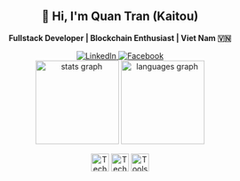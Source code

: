 <div align="center">
  <h2>👋 Hi, I'm Quan Tran (Kaitou)</h2>
  <p><strong>Fullstack Developer | Blockchain Enthusiast | Viet Nam 🇻🇳</strong></p>



  <a href="https://www.linkedin.com/in/quan-tran-524503248/" target="_blank">
    <img src="https://img.shields.io/badge/LinkedIn-0077B5?style=for-the-badge&logo=linkedin&logoColor=white" alt="LinkedIn" />
  </a>
  <a href="https://www.facebook.com/profile.php?id=100011149218172" target="_blank">
    <img src="https://img.shields.io/badge/Facebook-1877F2?style=for-the-badge&logo=facebook&logoColor=white" alt="Facebook" />
  </a>
</div>

<div align="center">
  <img src="https://github-readme-stats.vercel.app/api?username=Quantaphocpython&hide_title=true&show_icons=true&include_all_commits=true&count_private=true&theme=tokyonight&hide_border=true&bg_color=00000000" height="150" alt="stats graph" />
  <img src="https://github-readme-stats.vercel.app/api/top-langs?username=Quantaphocpython&layout=compact&card_width=320&langs_count=6&theme=tokyonight&hide_border=true&bg_color=00000000" height="150" alt="languages graph" />
</div>

<div align="center">
<p align="center">
  <img src="https://skillicons.dev/icons?i=html,css,js,ts,react,java,spring" height="32" alt="Tech Stack 1" />
  <img src="https://skillicons.dev/icons?i=nextjs,mongodb,mysql,redis,firebase,aws" height="32" alt="Tech Stack 2" />
  <img src="https://skillicons.dev/icons?i=git,github,vscode,idea,docker" height="32" alt="Tools & Platforms" />
</p>
</div>


